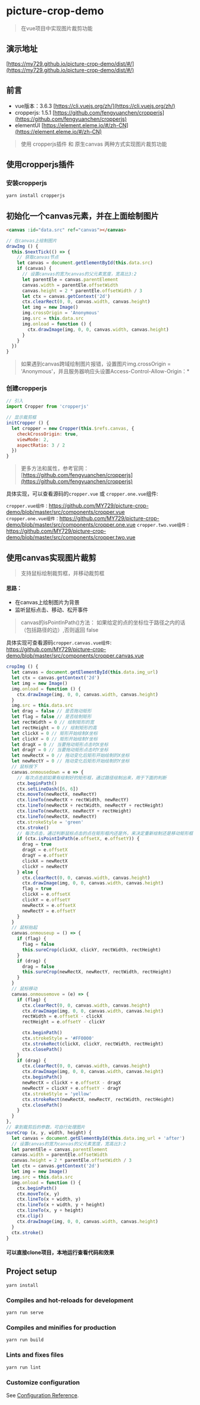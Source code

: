 # picture-crop-demo
> 在vue项目中实现图片裁剪功能

## 演示地址

[https://my729.github.io/picture-crop-demo/dist/#/](https://my729.github.io/picture-crop-demo/dist/#/)

## 前言

* vue版本：3.6.3 [https://cli.vuejs.org/zh/](https://cli.vuejs.org/zh/)
* cropperjs: 1.5.1 [https://github.com/fengyuanchen/cropperjs](https://github.com/fengyuanchen/cropperjs)  
* elementUI  [https://element.eleme.io/#/zh-CN](https://element.eleme.io/#/zh-CN)

> 使用 cropperjs插件 和 原生canvas 两种方式实现图片裁剪功能

## 使用cropperjs插件

### 安装cropperjs
``` bash
yarn install cropperjs
```

##  初始化一个canvas元素，并在上面绘制图片

```html
<canvas :id="data.src" ref="canvas"></canvas>
```

``` js
// 在canvas上绘制图片
drawImg () {
  this.$nextTick(() => {
    // 获取canvas节点
    let canvas = document.getElementById(this.data.src)
    if (canvas) {
      // 设置canvas的宽为canvas的父元素宽度，宽高比3:2
      let parentEle = canvas.parentElement
      canvas.width = parentEle.offsetWidth
      canvas.height = 2 * parentEle.offsetWidth / 3
      let ctx = canvas.getContext('2d')
      ctx.clearRect(0, 0, canvas.width, canvas.height)
      let img = new Image()
      img.crossOrigin = 'Anonymous'
      img.src = this.data.src
      img.onload = function () {
        ctx.drawImage(img, 0, 0, canvas.width, canvas.height)
      }
    }
  })
}
```
> 如果遇到canvas跨域绘制图片报错，设置图片img.crossOrigin = 'Anonymous'，并且服务器响应头设置Access-Control-Allow-Origin：*


### 创建cropperjs
```js
// 引入
import Cropper from 'cropperjs'

// 显示裁剪框
initCropper () {
  let cropper = new Cropper(this.$refs.canvas, {
    checkCrossOrigin: true,
    viewMode: 2,
    aspectRatio: 3 / 2
  })
}
```
> 更多方法和属性，参考官网： [https://github.com/fengyuanchen/cropperjs](https://github.com/fengyuanchen/cropperjs)

具体实现，可以查看源码的`cropper.vue` 或 `cropper.one.vue`组件:

`cropper.vue组件：`https://github.com/MY729/picture-crop-demo/blob/master/src/components/cropper.vue  
`cropper.one.vue组件：`https://github.com/MY729/picture-crop-demo/blob/master/src/components/cropper.one.vue
`cropper.two.vue组件：`https://github.com/MY729/picture-crop-demo/blob/master/src/components/cropper.two.vue

## 使用canvas实现图片裁剪

> 支持鼠标绘制裁剪框，并移动裁剪框

#### 思路：
* 在canvas上绘制图片为背景  
* 监听鼠标点击、移动、松开事件

> canvas的isPointInPath()方法：
> 如果给定的点的坐标位于路径之内的话（包括路径的边）,否则返回 false

具体实现可查看源码`cropper.canvas.vue组件`: https://github.com/MY729/picture-crop-demo/blob/master/src/components/cropper.canvas.vue

```js
cropImg () {
  let canvas = document.getElementById(this.data.img_url)
  let ctx = canvas.getContext('2d')
  let img = new Image()
  img.onload = function () {
    ctx.drawImage(img, 0, 0, canvas.width, canvas.height)
  }
  img.src = this.data.src
  let drag = false // 是否拖动矩形
  let flag = false // 是否绘制矩形
  let rectWidth = 0 // 绘制矩形的宽
  let rectHeight = 0 // 绘制矩形的高
  let clickX = 0 // 矩形开始绘制X坐标
  let clickY = 0 // 矩形开始绘制Y坐标
  let dragX = 0 // 当要拖动矩形点击时X坐标
  let dragY = 0 // 当要拖动矩形点击时Y坐标
  let newRectX = 0 // 拖动变化后矩形开始绘制的X坐标
  let newRectY = 0 // 拖动变化后矩形开始绘制的Y坐标
  // 鼠标按下
  canvas.onmousedown = e => {
    // 每次点击前如果有绘制好的矩形框，通过路径绘制出来，用于下面的判断
    ctx.beginPath()
    ctx.setLineDash([6, 6])
    ctx.moveTo(newRectX, newRectY)
    ctx.lineTo(newRectX + rectWidth, newRectY)
    ctx.lineTo(newRectX + rectWidth, newRectY + rectHeight)
    ctx.lineTo(newRectX, newRectY + rectHeight)
    ctx.lineTo(newRectX, newRectY)
    ctx.strokeStyle = 'green'
    ctx.stroke()
    // 每次点击，通过判断鼠标点击的点在矩形框内还是外，来决定重新绘制还是移动矩形框
    if (ctx.isPointInPath(e.offsetX, e.offsetY)) {
      drag = true
      dragX = e.offsetX
      dragY = e.offsetY
      clickX = newRectX
      clickY = newRectY
    } else {
      ctx.clearRect(0, 0, canvas.width, canvas.height)
      ctx.drawImage(img, 0, 0, canvas.width, canvas.height)
      flag = true
      clickX = e.offsetX
      clickY = e.offsetY
      newRectX = e.offsetX
      newRectY = e.offsetY
    }
  }
  // 鼠标抬起
  canvas.onmouseup = () => {
    if (flag) {
      flag = false
      this.sureCrop(clickX, clickY, rectWidth, rectHeight)
    }
    if (drag) {
      drag = false
      this.sureCrop(newRectX, newRectY, rectWidth, rectHeight)
    }
  }
  // 鼠标移动
  canvas.onmousemove = (e) => {
    if (flag) {
      ctx.clearRect(0, 0, canvas.width, canvas.height)
      ctx.drawImage(img, 0, 0, canvas.width, canvas.height)
      rectWidth = e.offsetX - clickX
      rectHeight = e.offsetY - clickY

      ctx.beginPath()
      ctx.strokeStyle = '#FF0000'
      ctx.strokeRect(clickX, clickY, rectWidth, rectHeight)
      ctx.closePath()
    }
    if (drag) {
      ctx.clearRect(0, 0, canvas.width, canvas.height)
      ctx.drawImage(img, 0, 0, canvas.width, canvas.height)
      ctx.beginPath()
      newRectX = clickX + e.offsetX - dragX
      newRectY = clickY + e.offsetY - dragY
      ctx.strokeStyle = 'yellow'
      ctx.strokeRect(newRectX, newRectY, rectWidth, rectHeight)
      ctx.closePath()
    }
  }
},
// 拿到裁剪后的参数，可自行处理图片
sureCrop (x, y, width, height) {
  let canvas = document.getElementById(this.data.img_url + 'after')
  // 设置canvas的宽为canvas的父元素宽度，宽高比3:2
  let parentEle = canvas.parentElement
  canvas.width = parentEle.offsetWidth
  canvas.height = 2 * parentEle.offsetWidth / 3
  let ctx = canvas.getContext('2d')
  let img = new Image()
  img.src = this.data.src
  img.onload = function () {
    ctx.beginPath()
    ctx.moveTo(x, y)
    ctx.lineTo(x + width, y)
    ctx.lineTo(x + width, y + height)
    ctx.lineTo(x, y + height)
    ctx.clip()
    ctx.drawImage(img, 0, 0, canvas.width, canvas.height)
  }
  ctx.stroke()
}
```

#### 可以直接clone项目，本地运行查看代码和效果

## Project setup
```
yarn install
```

### Compiles and hot-reloads for development
```
yarn run serve
```

### Compiles and minifies for production
```
yarn run build
```
### Lints and fixes files
```
yarn run lint
```

### Customize configuration
See [Configuration Reference](https://cli.vuejs.org/config/).
